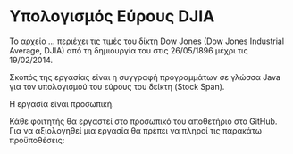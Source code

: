 Υπολογισμός Εύρους DJIA
=====================

Το αρχείο ... περιέχει τις τιμές του δίκτη Dow Jones (Dow Jones Industrial Average, DJIA) από τη δημιουργία του στις 26/05/1896 μέχρι τις 19/02/2014.

Σκοπός της εργασίας είναι η συγγραφή προγραμμάτων σε γλώσσα Java για τον υπολογισμού του εύρους του δείκτη (Stock Span). 

Η εργασία είναι προσωπική.

Κάθε φοιτητής θα εργαστεί στο προσωπικό του αποθετήριο στο GitHub. Για να αξιολογηθεί μια εργασία θα πρέπει να πληροί τις παρακάτω προϋποθέσεις:

